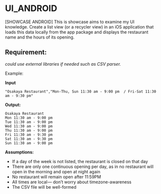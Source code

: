# UI_ANDROID
[SHOWCASE ANDROID] This is showcase aims to examine my UI knowledge. Create a list view (or a recycler view) in an iOS application that loads this data locally from the app package and displays the restaurant name and the hours of its opening.

<h2>Requirement:</h2>

<i>could use external libraries if needed such as CSV parser.</i>

Example:

<b>Input</b>
```
"Osakaya Restaurant","Mon-Thu, Sun 11:30 am - 9:00 pm  / Fri-Sat 11:30 am - 9:30 pm"
 ```
 
<b>Output:</b>
```
Osakaya Restaurant
Mon 11:30 am - 9:00 pm
Tue 11:30 am - 9:00 pm
Wed 11:30 am - 9:00 pm
Thu 11:30 am - 9:00 pm
Fri 11:30 am - 9:30 pm
Sat 11:30 am - 9:30 pm
Sun 11:30 am - 9:00 pm
 ```
 
<b>Assumptions:</b>
* If a day of the week is not listed, the restaurant is closed on that day
* There are only one continuous opening per day, as in no restaurant will open in the morning and open at night again
* No restaurant will remain open after 11:59PM
* All times are local — don’t worry about timezone-awareness
* The CSV file will be well-formed


